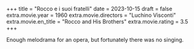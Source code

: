 +++
title = "Rocco e i suoi fratelli"
date = 2023-10-15
draft = false
extra.movie.year = 1960
extra.movie.directors = "Luchino Visconti"
extra.movie.en_title = "Rocco and His Brothers"
extra.movie.rating = 3.5
+++

Enough melodrama for an opera, but fortunately there was no singing.<!-- more -->